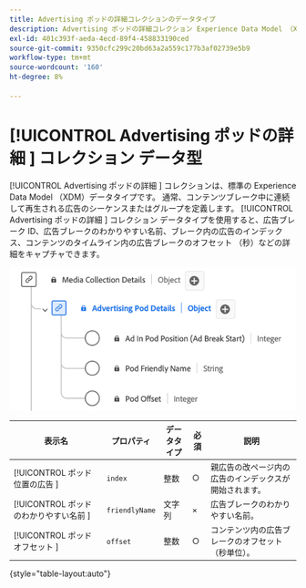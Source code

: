 ```yaml
---
title: Advertising ポッドの詳細コレクションのデータタイプ
description: Advertising ポッドの詳細コレクション Experience Data Model （XDM）データタイプについて説明します。
exl-id: 401c393f-aeda-4ecd-89f4-458833190ced
source-git-commit: 9350cfc299c20bd63a2a559c177b3af02739e5b9
workflow-type: tm+mt
source-wordcount: '160'
ht-degree: 8%

---
```


# [!UICONTROL Advertising ポッドの詳細 ] コレクション データ型

[!UICONTROL Advertising ポッドの詳細 ] コレクションは、標準の Experience Data Model （XDM）データタイプです。 通常、コンテンツブレーク中に連続して再生される広告のシーケンスまたはグループを定義します。 [!UICONTROL Advertising ポッドの詳細 ] コレクション データタイプを使用すると、広告ブレーク ID、広告ブレークのわかりやすい名前、ブレーク内の広告のインデックス、コンテンツのタイムライン内の広告ブレークのオフセット （秒）などの詳細をキャプチャできます。

![Advertising Pod Details Information Collection データタイプの図。](../images/data-types/advertising-pod-details-collection.png)

| 表示名 | プロパティ | データタイプ | 必須 | 説明 |
|-----------------------------------------|-----------------|-----------|----------|---------------------------------------------------------|
| [!UICONTROL  ポッド位置の広告 ] | `index` | 整数 | ○ | 親広告の改ページ内の広告のインデックスが開始されます。 |
| [!UICONTROL  ポッドのわかりやすい名前 ] | `friendlyName` | 文字列 | × | 広告ブレークのわかりやすい名前。 |
| [!UICONTROL  ポッド オフセット ] | `offset` | 整数 | ○ | コンテンツ内の広告ブレークのオフセット （秒単位）。 |

{style="table-layout:auto"}
